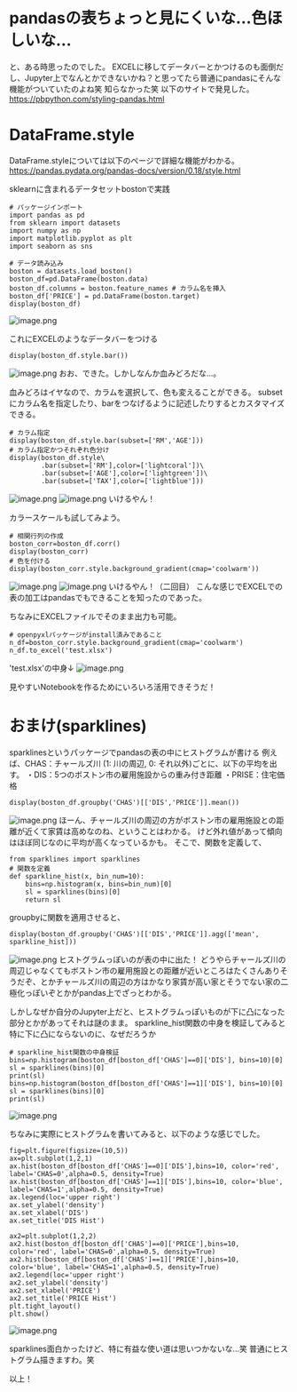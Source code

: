 # pandasの表ちょっと見にくいな…色ほしいな…
と、ある時思ったのでした。
EXCELに移してデータバーとかつけるのも面倒だし、Jupyter上でなんとかできないかね？と思ってたら普通にpandasにそんな機能がついていたのよね笑
知らなかった笑
以下のサイトで発見した。
https://pbpython.com/styling-pandas.html

# DataFrame.style
DataFrame.styleについては以下のページで詳細な機能がわかる。
https://pandas.pydata.org/pandas-docs/version/0.18/style.html

sklearnに含まれるデータセットbostonで実践

```{python}
# パッケージインポート
import pandas as pd
from sklearn import datasets
import numpy as np
import matplotlib.pyplot as plt
import seaborn as sns

# データ読み込み
boston = datasets.load_boston()
boston_df=pd.DataFrame(boston.data)
boston_df.columns = boston.feature_names # カラム名を挿入
boston_df['PRICE'] = pd.DataFrame(boston.target)
display(boston_df)
```
![image.png](https://qiita-image-store.s3.ap-northeast-1.amazonaws.com/0/542929/a1759dcc-648e-f6a9-815b-b2d986a20175.png)

これにEXCELのようなデータバーをつける

```{python}
display(boston_df.style.bar())
```
![image.png](https://qiita-image-store.s3.ap-northeast-1.amazonaws.com/0/542929/7a3e6fd4-333e-a11a-5069-9f0e0e602df5.png)
おお、できた。しかしなんか血みどろだな…。

血みどろはイヤなので、カラムを選択して、色も変えることができる。
subsetにカラム名を指定したり、barをつなげるように記述したりするとカスタマイズできる。

```{python}
# カラム指定
display(boston_df.style.bar(subset=['RM','AGE']))
# カラム指定かつそれぞれ色分け
display(boston_df.style\
        .bar(subset=['RM'],color=['lightcoral'])\
        .bar(subset=['AGE'],color=['lightgreen'])\
        .bar(subset=['TAX'],color=['lightblue']))
```
![image.png](https://qiita-image-store.s3.ap-northeast-1.amazonaws.com/0/542929/a79c3c04-3d04-d76f-9dc9-1e3928ccdfdc.png)
![image.png](https://qiita-image-store.s3.ap-northeast-1.amazonaws.com/0/542929/49b97110-2121-beca-219b-43308a6ce39f.png)
いけるやん！

カラースケールも試してみよう。

```{python}
# 相関行列の作成
boston_corr=boston_df.corr()
display(boston_corr)
# 色を付ける
display(boston_corr.style.background_gradient(cmap='coolwarm'))
```
![image.png](https://qiita-image-store.s3.ap-northeast-1.amazonaws.com/0/542929/b5494b3f-53e3-2219-5ded-e76026803a19.png)
![image.png](https://qiita-image-store.s3.ap-northeast-1.amazonaws.com/0/542929/673cf32a-ba83-aa24-7fbd-b96265ce1018.png)
いけるやん！（二回目）
こんな感じでEXCELでの表の加工はpandasでもできることを知ったのであった。

ちなみにEXCELファイルでそのまま出力も可能。

```{python}
# openpyxlパッケージがinstall済みであること
n_df=boston_corr.style.background_gradient(cmap='coolwarm')
n_df.to_excel('test.xlsx')
```
'test.xlsx'の中身↓
![image.png](https://qiita-image-store.s3.ap-northeast-1.amazonaws.com/0/542929/96ded842-a6e8-e255-6961-18a7423d2f37.png)

見やすいNotebookを作るためにいろいろ活用できそうだ！

# おまけ(sparklines)
sparklinesというパッケージでpandasの表の中にヒストグラムが書ける
例えば、CHAS：チャールズ川 (1: 川の周辺, 0: それ以外)ごとに、以下の平均を出す。
・DIS：5つのボストン市の雇用施設からの重み付き距離
・PRISE：住宅価格

```{python}
display(boston_df.groupby('CHAS')[['DIS','PRICE']].mean())
```
![image.png](https://qiita-image-store.s3.ap-northeast-1.amazonaws.com/0/542929/896285ee-5c57-64b0-4fa6-c5eab7ca0b23.png)
ほーん、チャールズ川の周辺の方がボストン市の雇用施設との距離が近くて家賃は高めなのね、ということはわかる。
けど外れ値があって傾向はほぼ同じなのに平均が高くなっているかも。
そこで、関数を定義して、

```{python}
from sparklines import sparklines
# 関数を定義
def sparkline_hist(x, bin_num=10):
    bins=np.histogram(x, bins=bin_num)[0]
    sl = sparklines(bins)[0]
    return sl
```
groupbyに関数を適用させると、

```{python}
display(boston_df.groupby('CHAS')[['DIS','PRICE']].agg(['mean', sparkline_hist]))
```
![image.png](https://qiita-image-store.s3.ap-northeast-1.amazonaws.com/0/542929/75e690a9-ada9-37be-d222-b8e283ade565.png)
ヒストグラムっぽいのが表の中に出た！
どうやらチャールズ川の周辺じゃなくてもボストン市の雇用施設との距離が近いところはたくさんありそうだぞ、とかチャールズ川の周辺の方はかなり家賃が高い家とそうでない家の二極化っぽいぞとかがpandas上でざっとわかる。

しかしなぜか自分のJupyter上だと、ヒストグラムっぽいものが下に凸になった部分とかがあってそれは謎のまま。
sparkline_hist関数の中身を検証してみると特に下に凸にならないのに、なぜだろうか

```{python}
# sparkline_hist関数の中身検証
bins=np.histogram(boston_df[boston_df['CHAS']==0]['DIS'], bins=10)[0]
sl = sparklines(bins)[0]
print(sl)
bins=np.histogram(boston_df[boston_df['CHAS']==1]['DIS'], bins=10)[0]
sl = sparklines(bins)[0]
print(sl)
```
![image.png](https://qiita-image-store.s3.ap-northeast-1.amazonaws.com/0/542929/1d7c6ebd-b5c9-08d0-721c-bc2116f41967.png)

ちなみに実際にヒストグラムを書いてみると、以下のような感じでした。

```{python}
fig=plt.figure(figsize=(10,5))
ax=plt.subplot(1,2,1)
ax.hist(boston_df[boston_df['CHAS']==0]['DIS'],bins=10, color='red', label='CHAS=0',alpha=0.5, density=True)
ax.hist(boston_df[boston_df['CHAS']==1]['DIS'],bins=10, color='blue', label='CHAS=1',alpha=0.5, density=True)
ax.legend(loc='upper right')
ax.set_ylabel('density')
ax.set_xlabel('DIS')
ax.set_title('DIS Hist')

ax2=plt.subplot(1,2,2)
ax2.hist(boston_df[boston_df['CHAS']==0]['PRICE'],bins=10, color='red', label='CHAS=0',alpha=0.5, density=True)
ax2.hist(boston_df[boston_df['CHAS']==1]['PRICE'],bins=10, color='blue', label='CHAS=1',alpha=0.5, density=True)
ax2.legend(loc='upper right')
ax2.set_ylabel('density')
ax2.set_xlabel('PRICE')
ax2.set_title('PRICE Hist')
plt.tight_layout()
plt.show()
```
![image.png](https://qiita-image-store.s3.ap-northeast-1.amazonaws.com/0/542929/10f80b0e-a711-d2ab-8ba7-22b54fe667a4.png)

sparklines面白かったけど、特に有益な使い道は思いつかないな…笑
普通にヒストグラム描きますわ。笑

以上！
